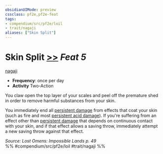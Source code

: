 ```yaml
---
obsidianUIMode: preview
cssclass: pf2e,pf2e-feat
tags:
- compendium/src/pf2e/loil
- trait/nagaji
aliases: ["Skin Split"]
---
```

# Skin Split  [>>](rules/core-rulebook/chapter-9-playing-the-game.md#Actions "Two-Action") *Feat 5*  
[nagaji](rules/traits/nagaji-loil.md "Nagaji Ancestry & Heritage Trait")  

- **Frequency**: once per day
- **Activity** Two-Action

You claw open the top layer of your scales and peel off the premature shed in order to remove harmful substances from your skin.

You immediately end all [persistent damage](rules/conditions.md#Persistent%20Damage) from effects that coat your skin (such as fire and most [persistent acid damage](rules/conditions.md#Persistent%20Damage)). If you're suffering from an effect other than [persistent damage](rules/conditions.md#Persistent%20Damage) that depends on continuous contact with your skin, and if that effect allows a saving throw, immediately attempt a new saving throw against that effect.

*Source: Lost Omens: Impossible Lands p. 49*  
%% #compendium/src/pf2e/loil #trait/nagaji %%
